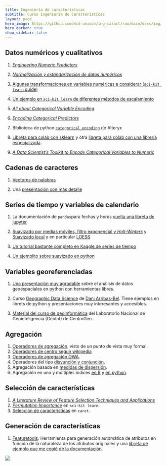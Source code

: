 ```yaml
---
title: Ingeniería de características 
subtitle: Curso Ingeniería de Características
layout: page
hero_image: https://github.com/mcd-unison/ing-caract/raw/main/docs/img/transform-banner.jpg
hero_darken: true
show_sidebar: false
---
```


## Datos numéricos y cualitativos

1. [*Engineering Numeric Predictors*](http://www.feat.engineering/engineering-numeric-predictors.html)

2. [*Normalización y estandarización de datos numéricos*](https://towardsdatascience.com/clearly-explained-what-why-and-how-of-feature-scaling-normalization-standardization-e9207042d971)

3. [Algunas transformaciones en variables numéricas a considerar (`sci-kit learn` guide)](https://scikit-learn.org/stable/modules/preprocessing.html#non-linear-transformation)

4. [Un ejemplo en `sci-kit learn` de diferentes métodos de escalamiento](https://scikit-learn.org/stable/auto_examples/preprocessing/plot_all_scaling.html#sphx-glr-auto-examples-preprocessing-plot-all-scaling-py)


5. [*All about Categorical Variable Encoding*](https://towardsdatascience.com/all-about-categorical-variable-encoding-305f3361fd02)

6. [*Encoding Categorical Predictors*](http://www.feat.engineering/encoding-categorical-predictors.html)

7. Biblioteca de python [`categorical_encoding`](https://github.com/alteryx/categorical_encoding) de Alteryx


8. [Libreta para colab con sklearn](https://colab.research.google.com/github/mcd-unison/ing-caract/blob/main/ejemplos/tipos/python/catnum.ipynb) y otra [libreta para colab con una librería especializada](https://github.com/mcd-unison/ing-caract/blob/main/ejemplos/tipos/python/categoricos.ipynb).

9. [*A Data Scientist’s Toolkit to Encode Categorical Variables to Numeric*](https://towardsdatascience.com/a-data-scientists-toolkit-to-encode-categorical-variables-to-numeric-d17ad9fae03f)

## Cadenas de caracteres

1. [Vectores de palabras](https://github.com/mcd-unison/ing-caract/raw/main/slides/vectores-palabras.pdf) 

2. Una [presentación con más detalle](https://github.com/mcd-unison/ing-caract/raw/main/slides/modelo-cbow.pdf)


## Series de tiempo y variables de calendario

1. La documentación de `pandas`para fechas y horas [vuelta una libreta de jupyter](https://github.com/mcd-unison/ing-caract/blob/main/ejemplos/tipos/python/timestamp.ipynb)

2. [Suavizado por medias móviles, filtro exponencial y *Holt-Winters*](https://medium.com/@srv96/smoothing-techniques-for-time-series-data-91cccfd008a2) y [Suavizado local](https://en.wikipedia.org/wiki/Local_regression) y en particular [LOESS](https://towardsdatascience.com/loess-373d43b03564)

3. [Un tutorial bastante completo en Kaggle de series de tiempo](https://www.kaggle.com/code/prashant111/complete-guide-on-time-series-analysis-in-python)

4. [Un ejemplito sobre suavizado en python](https://colab.research.google.com/github/mcd-unison/ing-caract/blob/main/ejemplos/suavizado/suavizado.ipynb)

## Variables georeferenciadas

1. [Una presentación muy agradable](https://kjordahl.net/SciPy-Tutorial-2015/#1) sobre el análisis de datos geoespaciales en python con herramientas libres.
   
2. Curso [Geographic Data Science](http://darribas.org/gds16/index.html) de [Dani Arribas-Bel](http://darribas.org). Tiene ejemplos en librets de python y presentaciones muy interesantes y accesibles.
   
3. [Material del curso de geoinformática](https://centrogeo.github.io/curso-geoinformatica-2/) del Laboratorio Nacional de Geointeligencia (GeoInt) de CentroGeo.

## Agregación

1. [Operadores de agregación](https://www.researchgate.net/profile/Magda-Komornikova/publication/285874074_Aggregation_operators_Properties_classes_and_construction_methods_Aggregation_operators_New_trends_and_applications/links/57832d7f08ae69ab88286d25/Aggregation-operators-Properties-classes-and-construction-methods-Aggregation-operators-New-trends-and-applications.pdf?_sg%5B0%5D=CnLFj_rNk1q8U3VLYbtDK1L94kNI1XBzFgrPK5vsO3b2vZYql03JSzRXon5rRZ2xnPUTo8w9lF96BTbSRhU3yA.B-4ecmBWT8oVAK6Y99nPSRyycwpAtU-ptO-jIj79Pod3oNsiVVnihUGgRhY1sEszKha86uC5gaq7tEr11gqjHw&_sg%5B1%5D=hKHosvszXiBud6dou0kAvJvHqDZ36T5UN6OYxiv6Cum8NMoqA4cdFvPPKezZbEy5viaF6O1nHHpBx5UW9Q2sQOlWZ_1mDC5COCf57riDQhhD.B-4ecmBWT8oVAK6Y99nPSRyycwpAtU-ptO-jIj79Pod3oNsiVVnihUGgRhY1sEszKha86uC5gaq7tEr11gqjHw&_iepl=), visto de un punto de vista muy formal. 
2. [Operadores de centro segun wikipedia](https://en.wikipedia.org/wiki/Average)
3. [Operadores de agregación OWA](https://www.researchgate.net/publication/228553904_OWA_Operators_in_Decision_Making).
4. Operadores del tipo [disyunción y conjunción](https://en.wikipedia.org/wiki/T-norm).
5. Agregación basada en [medidas de dispersión](https://en.wikipedia.org/wiki/Statistical_dispersion). 
6. Agregación en uno y múltiples indices [en R](https://dplyr.tidyverse.org/articles/grouping.html) y [en python](https://pandas.pydata.org/docs/getting_started/intro_tutorials/06_calculate_statistics.html).

## Selección de características

1. [*A Literature Review of Feature Selection Techniques and Applications*](https://github.com/mcd-unison/ing-caract/raw/main/pdf/feature-selection-review.pdf)
2. [*Permutation Importance*](https://scikit-learn.org/stable/modules/permutation_importance.html) en `sci-kit learn`.
3. [Selección de características](https://topepo.github.io/caret/feature-selection-overview.html) en `caret`.

## Generación de características

1. [Featuretools](https://www.featuretools.com). Herramienta para generación automática de atributos en función de la naturaleza de los atributos originales y una [libreta de ejemplo que me copié de la documentación](https://colab.research.google.com/github/mcd-unison/ing-caract/blob/main/ejemplos/featuretools/NHL_Games.ipynb).


![](https://imgs.xkcd.com/comics/machine_learning.png)


<!-- # Libros de consulta general

1. [R for Data Science](https://r4ds.had.co.nz), el libro de cabecera del *tidyverse*.

## ETL en todas partes

1. [Ploomber](https://docs.ploomber.io/en/latest/index.html) para establecer *pipelines* en Python.
   
2. Entrada de *Medium*: [How to Test Pandas ETL Data Pipeline](https://towardsdatascience.com/how-to-test-pandas-etl-data-pipeline-e49fb5dac4ce).

 -->
